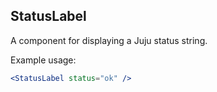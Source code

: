 ## StatusLabel

A component for displaying a Juju status string.

Example usage:

```jsx
<StatusLabel status="ok" />
```
